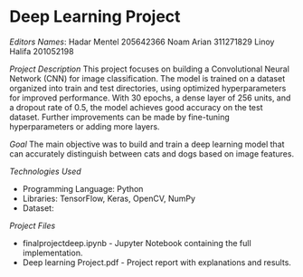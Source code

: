 # Deep Learning Project

*Editors Names*: 
Hadar Mentel 205642366
Noam Arian 311271829
Linoy Halifa 201052198

*Project Description*
This project focuses on building a Convolutional Neural Network (CNN) for image classification. The model is trained on a dataset organized into train and test directories, using optimized hyperparameters for improved performance.
With 30 epochs, a dense layer of 256 units, and a dropout rate of 0.5, the model achieves good accuracy on the test dataset. Further improvements can be made by fine-tuning hyperparameters or adding more layers.

*Goal*
The main objective was to build and train a deep learning model that can accurately distinguish between cats and dogs based on image features.

*Technologies Used*
- Programming Language: Python  
- Libraries: TensorFlow, Keras, OpenCV, NumPy  
- Dataset:
   
*Project Files*
- finalprojectdeep.ipynb - Jupyter Notebook containing the full implementation.  
- Deep learning Project.pdf - Project report with explanations and results.
